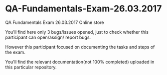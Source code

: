 # QA-Fundamentals-Exam-26.03.2017
QA Fundamentals Exam 26.03.2017   Online store

You'll find here only 3 bugs/issues opened, just to check whether this participant can open/assign/ report bugs.

However this participant focused on documenting the tasks and steps of the exam.

You'll find the relevant documentation(not 100% completed) uploaded in this particular repository.
